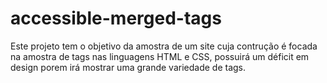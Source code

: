 # accessible-merged-tags
Este projeto tem o objetivo da amostra de um site cuja contrução é focada na amostra de tags nas linguagens HTML e CSS, possuirá um déficit em design porem irá mostrar uma grande variedade de tags.
